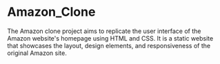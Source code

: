 # Amazon_Clone
The Amazon clone project aims to replicate the user interface of the Amazon website's homepage using HTML and CSS. It is a static website that showcases the layout, design elements, and responsiveness of the original Amazon site.
